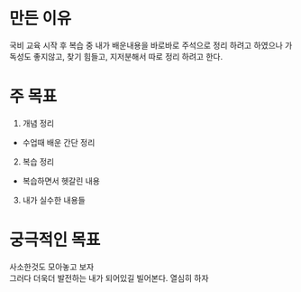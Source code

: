 # 만든 이유
국비 교육 시작 후 복습 중 내가 배운내용을 바로바로 주석으로 정리 하려고 하였으나 가독성도 좋지않고, 찾기 힘들고,  지저분해서 따로 정리 하려고 한다. 
# 주 목표
1. 개념 정리
+ 수업때 배운 간단 정리
2. 복습 정리
+ 복습하면서 헷갈린 내용
3. 내가 실수한 내용들

# 궁극적인 목표
  사소한것도 모아놓고 보자 <br>  그러다 더욱더 발전하는 내가 되어있길 빌어본다. 열심히 하자
